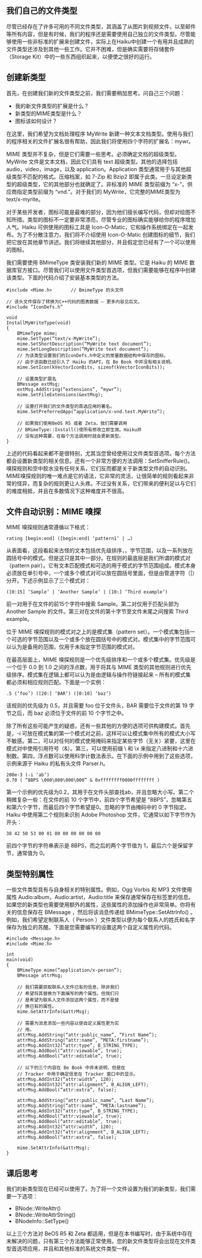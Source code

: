 ## 我们自己的文件类型

尽管已经存在了许多可用的不同文件类型，其涵盖了从图片到视频文件，以至邮件等所有内容，但是有时候，我们的程序还是需要使用自己独立的文件类型。尽管能够使用一些非标准的扩展来创建文件，实际上在Haiku中创建一个有用并且成熟的文件类型还涉及到其他一些工作。它并不困难，但是确实需要将存储套件（Storage Kit）中的一些东西组织起来，以便使之很好的运行。

## 创建新类型

首先，在创建我们新的文件类型之前，我们需要稍加思考。问自己三个问题：

* 我的新文件类型的扩展是什么？
* 新类型的MIME类型是什么？
* 图标该如何设计？

在这里，我们希望为文档处理程序 MyWrite 新建一种文本文档类型。使用与我们的程序相关的文件扩展名很有帮助，因此我们将使用四个字符的扩展名：mywr。

MIME 类型并不复杂，但是它们需要一些思考。必须确定文档的超级类型。MyWrite 文件是文本文档，因此它们具有 text 超级类型。其他的选择包括 audio，video，image，以及 application。Application 类型通常用于与其他超级类型不匹配的格式。压缩档案，如 7-Zip 和 Bzip2 即属于此类。一旦设定新类型的超级类型，它的其他部分也就确定了。非标准的 MIME 类型前缀为 “x-”。供应商指定类型前缀为 “vnd.”。对于我们的 MyWrite，它完整的MIME类型为 text/x-myrite。

对于某些开发者，图标可能是最难的部分，因为他们擅长编写代码，但却对绘图不知所措。类型的图标不一定要非常漂亮，尽管专业的图标确实能够给你的程序增加人气。Haiku 可供使用的图标工具是 Icon-O-Matic，它和操作系统绑定在一起发布。为了不分散注意力，我们将不介绍使用 Icon-O-Matic 创建图标的细节，我们把它放在其他章节讲述。我们将继续其他部分，并且假定您已经有了一个可以使用的图标。

我们需要使用 BMimeType 类安装我们新的 MIME 类型。它是 Haiku 的 MIME 数据库官方接口。尽管我们可以使用文件类型首选项，但我们需要能够在程序中创建该类型。下面的代码介绍了安装基本类型的方法。

	#include <Mime.h>		// BmimeType 的头文件

	// 该头文件保存了转换为C++代码的图表数据 – 更多内容见后文。
	#include “IconDefs.h”

	void
	InstallMyWriteType(void)
	{
		BMimeType mime;
		mime.SetType(“text/x-MyWrite”);
		mime.SetShortDescription(“MyWrite text document”);
		mime.SetLongDescription(“MyWrite text document”);
		// 为该类型设置我们的IconDefs.h中定义的常量数据结构中保存的图标。
		// 由于该函数已经引入了 Haiku 的API，在 Be Book 中并没有相关说明。
		mime.SetIcon(kVectorIconBits, sizeof(kVectorIconBits));

		// 设置类型扩展名
		BMessage extMsg;
		extMsg.AddString(“extensions”, “mywr”);
		mime.SetFileExtensions(&extMsg);
		
		// 设置打开我们的文件类型的首选应用的署名。
		mime.SetPreferredApp(“application/x-vnd.test.MyWrite”);

		// 如果我们使用BeOS R5 或者 Zeta，我们需要调用
		// BMimeType::Install()使所有修改立即生效。Haiku并
		// 没有这种需要，在每个方法调用时就会更新类型。 
	}

上述的代码看起来都不是很特别，尤其当您曾经使用过文件类型首选项。每个方法都会设置新类型的相关信息。还有一个非常方便的方法调用：SetSnifferRule()。嗅探规则和空中胶水没有任何关系，它们反而都是关于新类型文件的自动识别。MIME嗅探规则的唯一难点是它的语法，它非常的灵活，让很简单的规则看起来非常的怪异，而复杂的规则更让人头疼。不过没有关系，它们带来的便利足以与它们的难度相抵，并且在多数情况下这种难度并不很高。

## 文件自动识别：MIME 嗅探

MIME 嗅探规则通常遵循以下格式：

	rating [begin:end] ([begin:end] ‘pattern1’ | …)

从表面看，这段看起来古怪的文本包括优先级排序，，字节范围，以及一系列放在圆括号中的模式。但是这只是其中一部分。在规则的最底层是我们所谓的模式对（pattern pair）。它有文本匹配模式和可选的用于模式的字节范围组成。模式本身必须放在单引号中，一个或多个模式对可以放在圆括号里面，但是由管道字符（|）分开。下述示例显示了三个模式对：

	([0:15] ‘Sample’ | ‘Another Sample’ | [10:] ‘Third example’)

前一对用于在文件的前15个字符中搜索 Sample。第二对仅用于匹配头部为 Another Sample 的文件。第三对在文件的第十字节至文件末尾之间搜索 Third example。

位于 MIME 嗅探规则的模式对之上的是模式集（pattern set）。一个模式集包括一个可选的字节范围以及一个或多个放在圆括号中的模式对。模式集中的字节范围可以认为是备用的范围，仅用于未指定字节范围的模式对。

在最高层面上，MIME 嗅探规则是一个优先级排序和一个或多个模式集。优先级是一个位于 0.0 到 1.0 之间的浮点数，用于将其与 MIME 类型的其他规则进行优先级排序。模式集在逻辑上都可以认为是由逻辑与操作符链接起来 – 所有的模式集都必须和相应规则匹配。下面是一个实例：

	.5 (‘foo’) ([20:] ‘BAR’) ([0:10] ‘baz’)

该规则的优先级为 0.5，并且需要 foo 位于文件头，BAR 需要位于文件的第 19 字节之后，而 baz 必须位于文件的前 10 个字节之中。

除了所有这些可能产生的疑惑，还有一些其他的方便的选项可供构建模式。首先是，-i 可放在模式集的第一个模式对之前，这样可以让模式集中所有的模式大小写不敏感。第二，可以对任何的模式使用掩码来指定某些字节（无关）紧要，这里在模式对中使用引用符号（&）。第三，可以使用前缀 \ 和 \x 来指定八进制和十六进制数。第四，浮点数可以使用科学计数法表示。在下面的示例中用到了这些选项，示例来源于 Haiku 的私有头文件 Parser.h。

	200e-3 (-i ‘ab’)
	0.70 ( “8BPS \000\000\000\000” & 0xffffffff0000ffffffff )

第一个示例的优先级为0.2，其用于在文件头部查找ab，并且忽略大小写。第二个稍微复杂一些：在文件的前 10 个字节中，前四个字节希望是 “8BPS”，忽略第五和第六个字节，而最后四个字节希望是0。忽略的字节由掩码中的 0 字节指定。Haiku 中使用第二个规则来识别 Adobe Photoshop 文件，它通常以如下字节作为开头：

	38 42 50 53 00 01 00 00 00 00 00 00

前四个字节的字符串表示是 8BPS，而之后的两个字节值为 1，最后六个是保留字节，通常值为 0。

## 类型特别属性

一些文件类型具有与自身相关的特别属性。例如，Ogg Vorbis 和 MP3 文件使用属性 Audio:album，Audio:artist，Audio:title 来保存通常保存在标签里的信息。如果您的新类型也需要使用额外的属性，这些属性的添加操作也非常简单。你将有关的信息保存在 BMessage ，然后将该消息传递给 BMimeType::SetAttrInfo() 。例如，我们希望定制联系人（ Person ）文件类型以便为每个联系人的姓氏和名字保存为独立的苏醒。下面是您需要编写的设置这两个自定义属性的代码。

	#include <Message.h>
	#include <Mime.h>

	int
	main(void)
	{
		BMimeType mime(“application/x-person”);
		BMessage attrMsg;

		// 我们需要获取联系人文件已有的信息，除非我们
		// 希望将其替换为下面编写的两个属性。但我们只
		// 是希望为联系人文件添加这两个属性，而不是替
		// 换已有的属性。
		mime.GetAttrInfo(&attrMsg);

		// 需要为消息添加一些内容以使自定义属性更为实
		// 用。
		attrMsg.AddString(“attr:public_name”, “First Name”);
		attrMsg.AddString(“attr:name”, “META:firstname”);
		attrMsg.AddInt32(“attr:type”, B_STRING_TYPE);
		attrMsg.AddBool(“attr:viewable”, true);
		attrMsg.AddBool(“attr:editable”, true);

		// 以下的三个内容在 Be Book 中并未说明，但是在
		// Tracker 中用于确定信息在 Tracker 窗口中的显示。
		attrMsg.AddInt32(“attr:width”, 120);
		attrMsg.AddInt32(“attr:alignment”, B_ALIGN_LEFT);
		attrMsg.AddBool(“attr:extra”, false);

		attrMsg.AddString(“attr:public_name”, “Last Name”);
		attrMsg.AddString(“attr:name”, “META:lastname”);
		attrMsg.AddInt32(“attr:type”, B_STRING_TYPE);
		attrMsg.AddBool(“attr:viewable”, true);
		attrMsg.AddBool(“attr:editable”, true);
		attrMsg.AddInt32(“attr:width”, 120);
		attrMsg.AddInt32(“attr:alignment”, B_ALIGN_LEFT);
		attrMsg.AddBool(“attr:extra”, false);

		mime.SetAttrInfo(&attrMsg);
	}

## 课后思考

我们的新类型现在已经可以使用了。为了将一个文件设置为我们的新类型，我们需要一下选项：

* BNode::WriteAttr()
* BNode::WriteAttrString()
* BNodeInfo::SetType()

以上三个方法对 BeOS R5 和 Zeta 都适用，但是在本书编写时，由于系统中存在未解决的问题，只有第三个方法能够正常使用。您的新文件类型将会出现在文件类型首选项应用，并且和其他标准的系统文件类型一样。